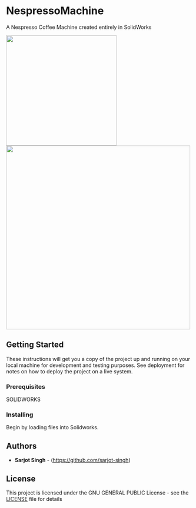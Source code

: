 # NespressoMachine
A Nespresso Coffee Machine created entirely in SolidWorks



<img src="https://github.com/sarjot-singh/Dynamic-Spring/blob/main/image/unstretched.JPG" width="300">

<img src="https://github.com/sarjot-singh/Dynamic-Spring/blob/main/image/stretched.JPG" width="500">



## Getting Started
These instructions will get you a copy of the project up and running on your local machine for development and testing purposes. See deployment for notes on how to deploy the project on a live system.



### Prerequisites
SOLIDWORKS



### Installing
Begin by loading files into Solidworks.



## Authors
* **Sarjot Singh** - (https://github.com/sarjot-singh)



## License
This project is licensed under the GNU GENERAL PUBLIC License - see the [LICENSE](LICENSE) file for details











